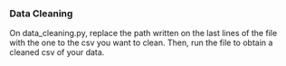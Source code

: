### Data Cleaning

On data_cleaning.py, replace the path written on the last lines of the file with the one to the csv you want to clean. Then, run the file to obtain a cleaned csv of your data.
